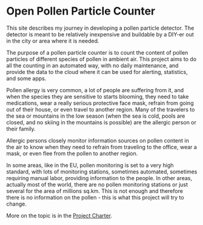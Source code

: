 # Open Pollen Particle Counter

This site describes my journey in developing a pollen particle detector. The detector is meant to be relatively inexpensive and buildable by a DIY-er out in the city or area where it is needed.

The purpose of a pollen particle counter is to count the content of pollen particles of different species of pollen in ambient air. This project aims to do all the counting in an automated way, with no daily maintenance, and provide the data to the cloud where it can be used for alerting, statistics, and some apps. 

Pollen allergy is very common, a lot of people are suffering from it, and when the species they are sensitive to starts blooming, they need to take medications, wear a really serious protective face mask, refrain from going out of their house, or even travel to another region. Many of the travelers to the sea or mountains in the low season (when the sea is cold, pools are closed, and no skiing in the mountains is possible) are the allergic person or their family. 

Allergic persons closely monitor information sources on pollen content in the air to know when they need to refrain from traveling to the office, wear a mask, or even flee from the pollen to another region. 

In some areas, like in the EU, pollen monitoring is set to a very high standard, with lots of monitoring stations, sometimes automated, sometimes requiring manual labor, providing information to the people. In other areas, actually most of the world, there are no pollen monitoring stations or just several for the area of millions sq.km. This is not enough and therefore there is no information on the pollen - this is what this project will try to change.

More on the topic is in the [Project Charter](/project_charter.md).


